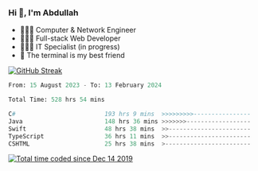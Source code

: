 <h3>Hi 👋, I'm Abdullah</h3>

- 👷🏼‍♂️ Computer & Network Engineer
- 👨🏻‍💻 Full-stack Web Developer
- 👨🏻‍💻 IT Specialist (in progress)
- 🖤 The terminal is my best friend

[![GitHub Streak](https://streak-stats.demolab.com?user=al3bad&theme=transparent&date_format=j%20M%5B%20Y%5D)](https://git.io/streak-stats)

<!--START_SECTION:waka-->

```python
From: 15 August 2023 - To: 13 February 2024

Total Time: 528 hrs 54 mins

C#                         193 hrs 9 mins  >>>>>>>>>----------------   36.24 %
Java                       148 hrs 36 mins >>>>>>>------------------   27.88 %
Swift                      48 hrs 38 mins  >>-----------------------   09.12 %
TypeScript                 36 hrs 11 mins  >>-----------------------   06.79 %
CSHTML                     25 hrs 38 mins  >------------------------   04.81 %
```

<!--END_SECTION:waka-->

<p>
  <a href="https://wakatime.com/@ce2a2aac-0d6b-4d65-b864-8a4bcaf12967"><img src="https://wakatime.com/badge/user/ce2a2aac-0d6b-4d65-b864-8a4bcaf12967.svg" alt="Total time coded since Dec 14 2019" /></a>
</p>
